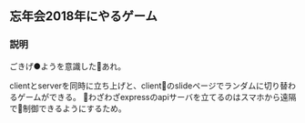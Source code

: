 ## 忘年会2018年にやるゲーム

### 説明

ごきげ●ようを意識したあれ。

clientとserverを同時に立ち上げと、clientのslideページでランダムに切り替わるゲームができる。
わざわざexpressのapiサーバを立てるのはスマホから遠隔で制御できるようにするため。